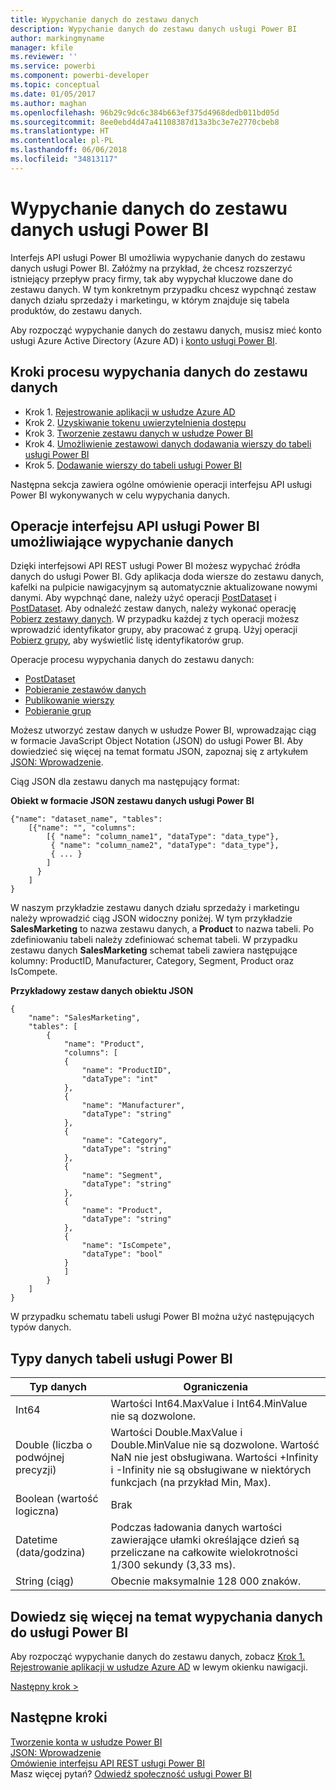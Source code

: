 ```yaml
---
title: Wypychanie danych do zestawu danych
description: Wypychanie danych do zestawu danych usługi Power BI
author: markingmyname
manager: kfile
ms.reviewer: ''
ms.service: powerbi
ms.component: powerbi-developer
ms.topic: conceptual
ms.date: 01/05/2017
ms.author: maghan
ms.openlocfilehash: 96b29c9dc6c384b663ef375d4968dedb011bd05d
ms.sourcegitcommit: 8ee0ebd4d47a41108387d13a3bc3e7e2770cbeb8
ms.translationtype: HT
ms.contentlocale: pl-PL
ms.lasthandoff: 06/06/2018
ms.locfileid: "34813117"
---
```

# <a name="push-data-into-a-power-bi-dataset"></a>Wypychanie danych do zestawu danych usługi Power BI
Interfejs API usługi Power BI umożliwia wypychanie danych do zestawu danych usługi Power BI. Załóżmy na przykład, że chcesz rozszerzyć istniejący przepływ pracy firmy, tak aby wypychał kluczowe dane do zestawu danych. W tym konkretnym przypadku chcesz wypchnąć zestaw danych działu sprzedaży i marketingu, w którym znajduje się tabela produktów, do zestawu danych.

Aby rozpocząć wypychanie danych do zestawu danych, musisz mieć konto usługi Azure Active Directory (Azure AD) i [konto usługi Power BI](create-an-azure-active-directory-tenant.md).

## <a name="steps-to-push-data-into-a-dataset"></a>Kroki procesu wypychania danych do zestawu danych
* Krok 1. [Rejestrowanie aplikacji w usłudze Azure AD](walkthrough-push-data-register-app-with-azure-ad.md)
* Krok 2. [Uzyskiwanie tokenu uwierzytelnienia dostępu](walkthrough-push-data-get-token.md)
* Krok 3. [Tworzenie zestawu danych w usłudze Power BI](walkthrough-push-data-create-dataset.md)
* Krok 4. [Umożliwienie zestawowi danych dodawania wierszy do tabeli usługi Power BI](walkthrough-push-data-get-datasets.md)
* Krok 5. [Dodawanie wierszy do tabeli usługi Power BI](walkthrough-push-data-add-rows.md)

Następna sekcja zawiera ogólne omówienie operacji interfejsu API usługi Power BI wykonywanych w celu wypychania danych.

## <a name="power-bi-api-operations-to-push-data"></a>Operacje interfejsu API usługi Power BI umożliwiające wypychanie danych
Dzięki interfejsowi API REST usługi Power BI możesz wypychać źródła danych do usługi Power BI. Gdy aplikacja doda wiersze do zestawu danych, kafelki na pulpicie nawigacyjnym są automatycznie aktualizowane nowymi danymi. Aby wypchnąć dane, należy użyć operacji [PostDataset](https://docs.microsoft.com/rest/api/power-bi/pushdatasets) i [PostDataset](https://docs.microsoft.com/rest/api/power-bi/pushdatasets/datasets_postrows). Aby odnaleźć zestaw danych, należy wykonać operację [Pobierz zestawy danych](https://docs.microsoft.com/rest/api/power-bi/datasets/getdatasets). W przypadku każdej z tych operacji możesz wprowadzić identyfikator grupy, aby pracować z grupą. Użyj operacji [Pobierz grupy](https://docs.microsoft.com/rest/api/power-bi/groups/getgroups), aby wyświetlić listę identyfikatorów grup.

Operacje procesu wypychania danych do zestawu danych:

* [PostDataset](https://docs.microsoft.com/rest/api/power-bi/pushdatasets/datasets_postdataset)
* [Pobieranie zestawów danych](https://docs.microsoft.com/rest/api/power-bi/datasets/getdatasets)
* [Publikowanie wierszy](https://docs.microsoft.com/rest/api/power-bi/pushdatasets/datasets_postrows)
* [Pobieranie grup](https://docs.microsoft.com/rest/api/power-bi/groups/getgroups)

Możesz utworzyć zestaw danych w usłudze Power BI, wprowadzając ciąg w formacie JavaScript Object Notation (JSON) do usługi Power BI. Aby dowiedzieć się więcej na temat formatu JSON, zapoznaj się z artykułem [JSON: Wprowadzenie](http://json.org/).

Ciąg JSON dla zestawu danych ma następujący format:

**Obiekt w formacie JSON zestawu danych usługi Power BI**

    {"name": "dataset_name", "tables":
        [{"name": "", "columns":
            [{ "name": "column_name1", "dataType": "data_type"},
             { "name": "column_name2", "dataType": "data_type"},
             { ... }
            ]
          }
        ]
    }

W naszym przykładzie zestawu danych działu sprzedaży i marketingu należy wprowadzić ciąg JSON widoczny poniżej. W tym przykładzie **SalesMarketing** to nazwa zestawu danych, a **Product** to nazwa tabeli. Po zdefiniowaniu tabeli należy zdefiniować schemat tabeli. W przypadku zestawu danych **SalesMarketing** schemat tabeli zawiera następujące kolumny: ProductID, Manufacturer, Category, Segment, Product oraz IsCompete.

**Przykładowy zestaw danych obiektu JSON**

    {
        "name": "SalesMarketing",
        "tables": [
            {
                "name": "Product",
                "columns": [
                {
                    "name": "ProductID",
                    "dataType": "int"
                },
                {
                    "name": "Manufacturer",
                    "dataType": "string"
                },
                {
                    "name": "Category",
                    "dataType": "string"
                },
                {
                    "name": "Segment",
                    "dataType": "string"
                },
                {
                    "name": "Product",
                    "dataType": "string"
                },
                {
                    "name": "IsCompete",
                    "dataType": "bool"
                }
                ]
            }
        ]
    }

W przypadku schematu tabeli usługi Power BI można użyć następujących typów danych.

## <a name="power-bi-table-data-types"></a>Typy danych tabeli usługi Power BI
| **Typ danych** | **Ograniczenia** |
| --- | --- |
| Int64 |Wartości Int64.MaxValue i Int64.MinValue nie są dozwolone. |
| Double (liczba o podwójnej precyzji) |Wartości Double.MaxValue i Double.MinValue nie są dozwolone. Wartość NaN nie jest obsługiwana. Wartości +Infinity i -Infinity nie są obsługiwane w niektórych funkcjach (na przykład Min, Max). |
| Boolean (wartość logiczna) |Brak |
| Datetime (data/godzina) |Podczas ładowania danych wartości zawierające ułamki określające dzień są przeliczane na całkowite wielokrotności 1/300 sekundy (3,33 ms). |
| String (ciąg) |Obecnie maksymalnie 128 000 znaków. |

## <a name="learn-more-about-pushing-data-into-power-bi"></a>Dowiedz się więcej na temat wypychania danych do usługi Power BI
Aby rozpocząć wypychanie danych do zestawu danych, zobacz [Krok 1. Rejestrowanie aplikacji w usłudze Azure AD](walkthrough-push-data-register-app-with-azure-ad.md) w lewym okienku nawigacji.

[Następny krok >](walkthrough-push-data-register-app-with-azure-ad.md)

## <a name="next-steps"></a>Następne kroki
[Tworzenie konta w usłudze Power BI](create-an-azure-active-directory-tenant.md)  
[JSON: Wprowadzenie](http://json.org/)  
[Omówienie interfejsu API REST usługi Power BI](overview-of-power-bi-rest-api.md)  
Masz więcej pytań? [Odwiedź społeczność usługi Power BI](http://community.powerbi.com/)

